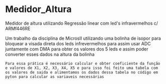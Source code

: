 # Medidor_Altura
Medidor de altura utilizando Regressão linear com led's infravermelhos c/ ARMf446RE

Um trabalho da disciplina de MicrosII utilizando uma bolinha de isopor para bloquear a visada direta dos leds infrevermelhos para assim usar ADC juntamente com DMA para obter os valores dos 5 leds e assim poder converter esses dados na altura da bolinha

    Para essa prática é necessário calcular e obter coeficiente da função e valores de X1, X2, X3, X4, X5 e para isso foi feito uma tabela com os valores de saida e alimentamos os dados dessa tabela no código em pyton para calcular as variaveis necessárias